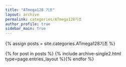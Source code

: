 ```yaml
---
title: "ATmega128 기초"
layout: archive
permalink: categories/ATmega128기초
author_profile: true
sidebar_main: true
---
```


{% assign posts = site.categories.ATmega128기초 %}

{% for post in posts %} {% include archive-single2.html type=page.entries_layout %}{% endfor %}
